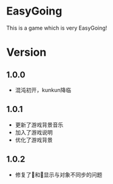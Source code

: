 # EasyGoing
This is a game which is very EasyGoing!

# Version

## 1.0.0
- 混沌初开，kunkun降临

## 1.0.1
- 更新了游戏背景音乐
- 加入了游戏说明
- 优化了游戏背景

## 1.0.2
- 修复了🐔和🏀显示与对象不同步的问题
